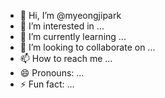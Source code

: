 - 👋 Hi, I’m @myeongjipark
- 👀 I’m interested in ...
- 🌱 I’m currently learning ...
- 💞️ I’m looking to collaborate on ...
- 📫 How to reach me ...
- 😄 Pronouns: ...
- ⚡ Fun fact: ...

<!---
myeongjipark/myeongjipark is a ✨ special ✨ repository because its `README.md` (this file) appears on your GitHub profile.
You can click the Preview link to take a look at your changes.
--->
